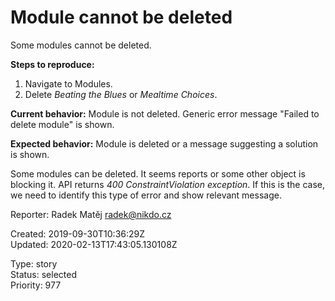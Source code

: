 # Module cannot be deleted

Some modules cannot be deleted.

**Steps to reproduce:**

1. Navigate to Modules.
2. Delete *Beating the Blues* or *Mealtime Choices*.

**Current behavior:** Module is not deleted. Generic error message "Failed to delete module" is shown.

**Expected behavior:** Module is deleted or a message suggesting a solution is shown.

Some modules can be deleted. It seems reports or some other object is blocking it. API returns *400 ConstraintViolation exception*. If this is the case, we need to identify this type of error and show relevant message.

Reporter: Radek Matěj <radek@nikdo.cz>  

Created: 2019-09-30T10:36:29Z  
Updated: 2020-02-13T17:43:05.130108Z

Type: story  
Status: selected  
Priority: 977
